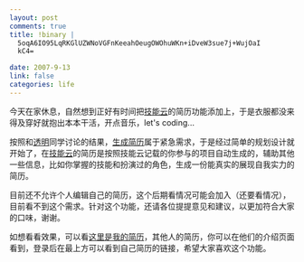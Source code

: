 ```yaml
--- 
layout: post
comments: true
title: !binary |
  5oqA6IO95LqRKGlUZWNoVGFnKeeahOeugOWOhuWKn+iDveW3sue7j+WujOaI
  kC4=

date: 2007-9-13
link: false
categories: life
---
```

<p>今天在家休息，自然想到正好有时间把<a href="http://www.itechtag.com/">技能云</a>的简历功能添加上，于是衣服都没来得及穿好就抱出本本干活，开点音乐，let's coding...<img border="0" src="http://blog.1sters.com/images/smiles/smile.gif" alt="" /></p>
<p>按照和<a href="http://gigix.thoughtworkers.org/">透明</a>同学讨论的结果，<a href="../../../?action=show&amp;id=12">生成简历</a>属于紧急需求，于是经过简单的规划设计就开始了，在<a href="http://www.itechtag.com/">技能云</a>的简历是按照技能云记载的你参与的项目自动生成的，辅助其他一些信息，比如你掌握的技能和扮演过的角色，生成一份能真实的展现自我实力的简历。</p>
<p>目前还不允许个人编辑自己的简历，这个后期看情况可能会加入（还要看情况），目前看不到这个需求。针对这个功能，还请各位提提意见和建议，以更加符合大家的口味，谢谢。</p>
<p>如想看看效果，可以看<a href="http://www.itechtag.com/people/resume/1">这里是我的简历</a>，其他人的简历，你可以在他们的介绍页面看到，登录后在最上方可以看到自己简历的链接，希望大家喜欢这个功能。</p>
